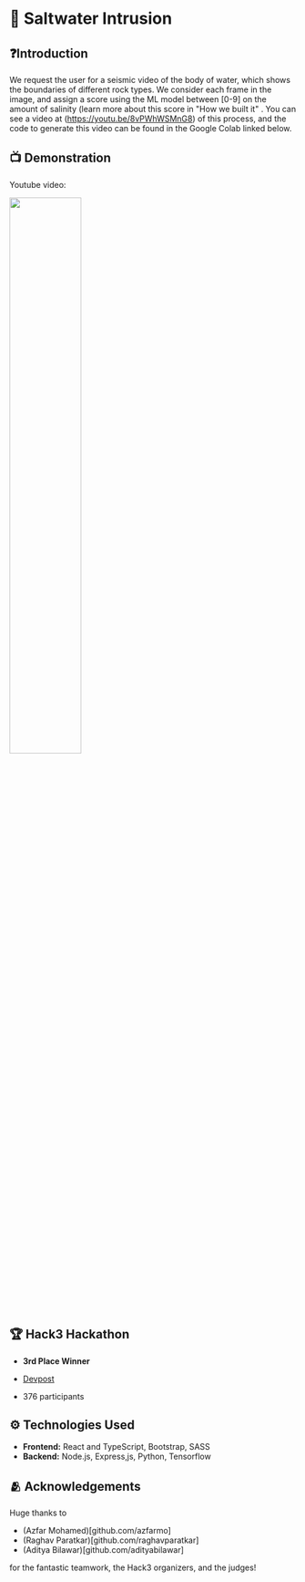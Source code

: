# 🌊 Saltwater Intrusion

## ❓Introduction

We request the user for a seismic video of the body of water, which shows the boundaries of different rock types. We consider each frame in the image, and assign a score using the ML model between [0-9] on the amount of salinity (learn more about this score in "How we built it" . You can see a video at (https://youtu.be/8vPWhWSMnG8) of this process, and the code to generate this video can be found in the Google Colab linked below.

## 📺 Demonstration

Youtube video:

[<img src="https://img.youtube.com/vi/ktEqocVPYFk/maxresdefault.jpg" width="50%">](https://youtu.be/ktEqocVPYFk)

## 🏆 Hack3 Hackathon

- **3rd Place Winner**

- [Devpost](https://devpost.com/software/saltwater-intrusion)

- 376 participants

## ⚙️ Technologies Used

- **Frontend:** React and TypeScript, Bootstrap, SASS
- **Backend:** Node.js, Express,js, Python, Tensorflow

## 🫂 Acknowledgements

Huge thanks to

- (Azfar Mohamed)[github.com/azfarmo]
- (Raghav Paratkar)[github.com/raghavparatkar]
- (Aditya Bilawar)[github.com/adityabilawar]

for the fantastic teamwork, the Hack3 organizers, and the judges!
